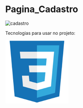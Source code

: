 # Pagina_Cadastro

![cadastro](https://github.com/Patrickcder/Pagina_Cadastro/assets/98431984/dd6f33e7-ed7f-4a92-a3f9-cb0f404a7a97)

Tecnologias para usar no projeto:
<p float="left">
 <img src="https://github.com/Patrickcder/Pagina_Cadastro/blob/main/css3-original.png" width="200" />

</p>


